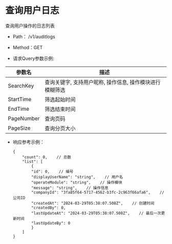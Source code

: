 # 查询用户日志

查询用户操作的日志列表

- Path： /v1/auditlogs

- Method：GET

- 请求Query参数示例:

|参数名      |描述 |
|----------- |----------- |
|SearchKey  |查询关键字, 支持用户昵称, 操作信息, 操作模块进行模糊筛选 |
|StartTime  |筛选起始时间 |
|EndTime  |筛选结束时间 |
|PageNumber  |查询页码 |
|PageSize  |查询分页大小 |

- 响应参考示例：

    ```
    {
        "count": 0,    // 总数
        "list": [
            {
            "id": 0,    // 编号
            "displayUserName": "string",    // 用户名
            "operateModule": "string",    // 操作模块
            "message": "string",    // 操作信息
            "companyId": "3fa85f64-5717-4562-b3fc-2c963f66afa6",    // 公司ID
            "createdAt": "2024-03-29T05:38:07.508Z",    // 创建时间
            "createdBy": 0,    
            "lastUpdateAt": "2024-03-29T05:38:07.508Z",    // 最后一次更新时间
            "lastUpdateBy": 0
            }
        ]
    }
    ```